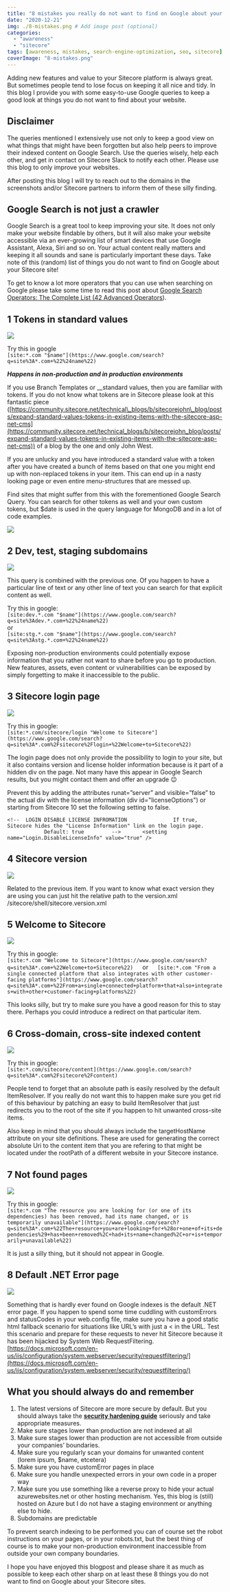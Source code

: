 ```yaml
---
title: "8 mistakes you really do not want to find on Google about your Sitecore website"
date: "2020-12-21"
img: ./8-mistakes.png # Add image post (optional)
categories: 
  - "awareness"
  - "sitecore"
tags: [awareness, mistakes, search-engine-optimization, seo, sitecore]
coverImage: "8-mistakes.png"
---
```


Adding new features and value to your Sitecore platform is always great. But sometimes people tend to lose focus on keeping it all nice and tidy. In this blog I provide you with some easy-to-use Google queries to keep a good look at things you do not want to find about your website.

## Disclaimer

The queries mentioned I extensively use not only to keep a good view on what things that might have been forgotten but also help peers to improve their indexed content on Google Search. Use the queries wisely, help each other, and get in contact on Sitecore Slack to notify each other. Please use this blog to only improve your websites.

After posting this blog I will try to reach out to the domains in the screenshots and/or Sitecore partners to inform them of these silly finding.

## Google Search is not just a crawler

Google Search is a great tool to keep improving your site. It does not only make your website findable by others, but it will also make your website accessible via an ever-growing list of smart devices that use Google Assistant, Alexa, Siri and so on. Your actual content really matters and keeping it all sounds and sane is particularly important these days. Take note of this (random) list of things you do not want to find on Google about your Sitecore site!

To get to know a lot more operators that you can use when searching on Google please take some time to read this post about [Google Search Operators: The Complete List (42 Advanced Operators](https://ahrefs.com/blog/google-advanced-search-operators/)).

## 1 Tokens in standard values

![](images/image.png)

Try this in google  
`[site:*.com "$name"](https://www.google.com/search?q=site%3A*.com+%22%24name%22)`

**_Happens in non-production and in production environments_**

If you use Branch Templates or \_\_standard values, then you are familiar with tokens. If you do not know what tokens are in Sitecore please look at this fantastic piece ([https://community.sitecore.net/technical\_blogs/b/sitecorejohn\_blog/posts/expand-standard-values-tokens-in-existing-items-with-the-sitecore-asp-net-cms](https://community.sitecore.net/technical_blogs/b/sitecorejohn_blog/posts/expand-standard-values-tokens-in-existing-items-with-the-sitecore-asp-net-cms)) of a blog by the one and only John West.

If you are unlucky and you have introduced a standard value with a token after you have created a bunch of items based on that one you might end up with non-replaced tokens in your item. This can end up in a nasty looking page or even entire menu-structures that are messed up.

Find sites that might suffer from this with the forementioned Google Search Query. You can search for other tokens as well and your own custom tokens, but $date is used in the query language for MongoDB and in a lot of code examples.

![](images/image-1.png)

## 2 Dev, test, staging subdomains

![](images/image-2.png)

This query is combined with the previous one. Of you happen to have a particular line of text or any other line of text you can search for that explicit content as well.

Try this in google:  
`[site:dev.*.com "$name"](https://www.google.com/search?q=site%3Adev.*.com+%22%24name%22)`  
or  
`[site:stg.*.com "$name"](https://www.google.com/search?q=site%3Astg.*.com+%22%24name%22)`

Exposing non-production environments could potentially expose information that you rather not want to share before you go to production. New features, assets, even content or vulnerabilities can be exposed by simply forgetting to make it inaccessible to the public.

## 3 Sitecore login page

![](images/image-3.png)

Try this in google:  
`[site:*.com/sitecore/login "Welcome to Sitecore"](https://www.google.com/search?q=site%3A*.com%2Fsitecore%2Flogin+%22Welcome+to+Sitecore%22)`

The login page does not only provide the possibility to login to your site, but it also contains version and license holder information because is it part of a hidden div on the page. Not many have this appear in Google Search results, but you might contact them and offer an upgrade 😉

Prevent this by adding the attributes runat=”server” and visible=”false” to the actual div with the license information (div id="licenseOptions") or starting from Sitecore 10 set the following setting to false.

`<!--  LOGIN DISABLE LICENSE INFROMATION  
            If true, Sitecore hides the "License Information" link on the login page.  
            Default: true  
      -->  
    <setting name="Login.DisableLicenseInfo" value="true" />`

## 4 Sitecore version

![](images/image-4.png)

Related to the previous item. If you want to know what exact version they are using you can just hit the relative path to the version.xml  
/sitecore/shell/sitecore.version.xml

## 5 Welcome to Sitecore

![](images/image-5.png)

Try this in google:  
`[site:*.com "Welcome to Sitecore"](https://www.google.com/search?q=site%3A*.com+%22Welcome+to+Sitecore%22)  
`or`  
[site:*.com "From a single connected platform that also integrates with other customer-facing platforms"](https://www.google.com/search?q=site%3A*.com+%22From+a+single+connected+platform+that+also+integrates+with+other+customer-facing+platforms%22)`

This looks silly, but try to make sure you have a good reason for this to stay there. Perhaps you could introduce a redirect on that particular item.

## 6 Cross-domain, cross-site indexed content

![](images/image-6.png)

Try this in google:  
`[site:*.com/sitecore/content](https://www.google.com/search?q=site%3A*.com%2Fsitecore%2Fcontent)`

People tend to forget that an absolute path is easily resolved by the default ItemResolver. If you really do not want this to happen make sure you get rid of this behaviour by patching an easy to build ItemResolver that just redirects you to the root of the site if you happen to hit unwanted cross-site items.

Also keep in mind that you should always include the targetHostName attribute on your site definitions. These are used for generating the correct absolute Uri to the content item that you are refering to that might be located under the rootPath of a different website in your Sitecore instance.

## 7 Not found pages

![](images/image-7.png)

Try this in google:  
`[site:*.com "The resource you are looking for (or one of its dependencies) has been removed, had its name changed, or is temporarily unavailable"](https://www.google.com/search?q=site%3A*.com+%22The+resource+you+are+looking+for+%28or+one+of+its+dependencies%29+has+been+removed%2C+had+its+name+changed%2C+or+is+temporarily+unavailable%22)`

It is just a silly thing, but it should not appear in Google.

## 8 Default .NET Error page

![](images/image-8.png)

Something that is hardly ever found on Google indexes is the default .NET error page. If you happen to spend some time cuddling with customErrors and statusCodes in your web.config file, make sure you have a good static html fallback scenario for situations like URL’s with just a < in the URL. Test this scenario and prepare for these requests to never hit Sitecore because it has been hijacked by System Web RequestFiltering. [https://docs.microsoft.com/en-us/iis/configuration/system.webserver/security/requestfiltering/](https://docs.microsoft.com/en-us/iis/configuration/system.webserver/security/requestfiltering/)

## What you should always do and remember

1. The latest versions of Sitecore are more secure by default. But you should always take the **[security hardening guide](https://doc.sitecore.com/developers/100/platform-administration-and-architecture/en/security-guide.html)** seriously and take appropriate measures.
2. Make sure stages lower than production are not indexed at all
3. Make sure stages lower than production are not accessible from outside your companies’ boundaries.
4. Make sure you regularly scan your domains for unwanted content (lorem ipsum, $name, etcetera)
5. Make sure you have customError pages in place
6. Make sure you handle unexpected errors in your own code in a proper way
7. Make sure you use something like a reverse proxy to hide your actual azurewebsites.net or other hosting mechanism. Yes, this blog is (still) hosted on Azure but I do not have a staging environment or anything else to hide.
8. Subdomains are predictable

To prevent search indexing to be performed you can of course set the robot instructions on your pages, or in your robots.txt, but the best thing of course is to make your non-production environment inaccessible from outside your own company boundaries.

I hope you have enjoyed this blogpost and please share it as much as possible to keep each other sharp on at least these 8 things you do not want to find on Google about your Sitecore sites.
